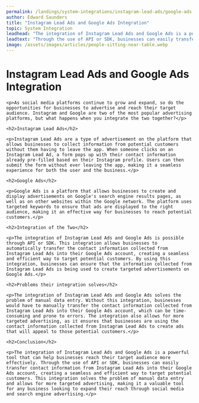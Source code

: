 ```yaml
---
permalink: /landings/system-integrations/instagram-lead-ads/google-ads
author: Edward Saunders
title: "Instagram Lead Ads and Google Ads Integration"
topic: System Integration
leadhead: "The integration of Instagram Lead Ads and Google Ads is a powerful tool that can help businesses reach their target audience more effectively"
leadtext: "Through the use of API or SDK, businesses can easily transfer contact information from Instagram Lead Ads into their Google Ads account, creating a seamless and efficient way to target potential customers. This integration solves the problem of manual data entry and allows for more targeted advertising, making it a valuable tool for any business looking to expand their reach through social media and search engine advertising."
image: /assets/images/articles/people-sitting-near-table.webp
---
```

<div class="arttext">
	<h1>Instagram Lead Ads and Google Ads Integration</h1>

	<p>As social media platforms continue to grow and expand, so do the opportunities for businesses to advertise and reach their target audience. Instagram and Google are two of the most popular advertising platforms, but what happens when you integrate the two together?</p>

	<h2>Instagram Lead Ads</h2>

	<p>Instagram Lead Ads are a type of advertisement on the platform that allows businesses to collect information from potential customers without them having to leave the app. When someone clicks on an Instagram Lead Ad, a form pops up with their contact information already pre-filled based on their Instagram profile. Users can then submit the form without ever leaving the app, making it a seamless experience for both the user and the business.</p>

	<h2>Google Ads</h2>

	<p>Google Ads is a platform that allows businesses to create and display advertisements on Google's search engine results pages, as well as on other websites within the Google network. The platform uses targeted keywords to ensure that ads are displayed to the right audience, making it an effective way for businesses to reach potential customers.</p>

	<h2>Integration of the Two</h2>

	<p>The integration of Instagram Lead Ads and Google Ads is possible through API or SDK. This integration allows businesses to automatically transfer the contact information collected from Instagram Lead Ads into their Google Ads account, creating a seamless and efficient way to target potential customers. By using this integration, businesses can ensure that the information collected from Instagram Lead Ads is being used to create targeted advertisements on Google Ads.</p>

	<h2>Problems their integration solves</h2>

	<p>The integration of Instagram Lead Ads and Google Ads solves the problem of manual data entry. Without this integration, businesses would have to manually transfer the contact information collected from Instagram Lead Ads into their Google Ads account, which can be time-consuming and prone to errors. The integration also allows for more targeted advertising, as it ensures that businesses are using the contact information collected from Instagram Lead Ads to create ads that will appeal to those potential customers.</p>

	<h2>Conclusion</h2>

	<p>The integration of Instagram Lead Ads and Google Ads is a powerful tool that can help businesses reach their target audience more effectively. Through the use of API or SDK, businesses can easily transfer contact information from Instagram Lead Ads into their Google Ads account, creating a seamless and efficient way to target potential customers. This integration solves the problem of manual data entry and allows for more targeted advertising, making it a valuable tool for any business looking to expand their reach through social media and search engine advertising.</p>

</div>